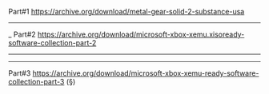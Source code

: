 Part#1 https://archive.org/download/metal-gear-solid-2-substance-usa
___
_
Part#2 https://archive.org/download/microsoft-xbox-xemu.xisoready-software-collection-part-2
___
___
Part#3 https://archive.org/download/microsoft-xbox-xemu-ready-software-collection-part-3 (§)
